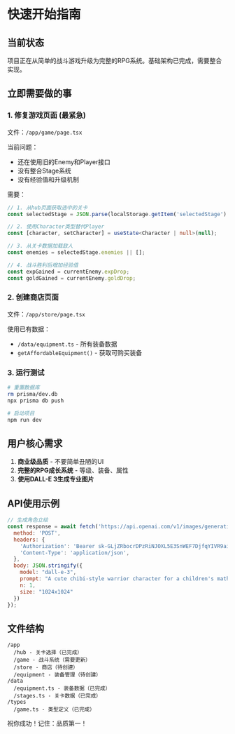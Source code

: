 # 快速开始指南

## 当前状态
项目正在从简单的战斗游戏升级为完整的RPG系统。基础架构已完成，需要整合实现。

## 立即需要做的事

### 1. 修复游戏页面 (最紧急)
文件：`/app/game/page.tsx`

当前问题：
- 还在使用旧的Enemy和Player接口
- 没有整合Stage系统
- 没有经验值和升级机制

需要：
```typescript
// 1. 从hub页面获取选中的关卡
const selectedStage = JSON.parse(localStorage.getItem('selectedStage') || '{}');

// 2. 使用Character类型替代Player
const [character, setCharacter] = useState<Character | null>(null);

// 3. 从关卡数据加载敌人
const enemies = selectedStage.enemies || [];

// 4. 战斗胜利后增加经验值
const expGained = currentEnemy.expDrop;
const goldGained = currentEnemy.goldDrop;
```

### 2. 创建商店页面
文件：`/app/store/page.tsx`

使用已有数据：
- `/data/equipment.ts` - 所有装备数据
- `getAffordableEquipment()` - 获取可购买装备

### 3. 运行测试
```bash
# 重置数据库
rm prisma/dev.db
npx prisma db push

# 启动项目
npm run dev
```

## 用户核心需求
1. **商业级品质** - 不要简单丑陋的UI
2. **完整的RPG成长系统** - 等级、装备、属性
3. **使用DALL-E 3生成专业图片**

## API使用示例
```javascript
// 生成角色立绘
const response = await fetch('https://api.openai.com/v1/images/generations', {
  method: 'POST',
  headers: {
    'Authorization': 'Bearer sk-GLjZRbocrDPzRiNJOXL5E3SnWEF7DjfqYIVR9aioZkLMmjHe',
    'Content-Type': 'application/json',
  },
  body: JSON.stringify({
    model: "dall-e-3",
    prompt: "A cute chibi-style warrior character for a children's math learning game, Zelda art style",
    n: 1,
    size: "1024x1024"
  })
});
```

## 文件结构
```
/app
  /hub - 关卡选择（已完成）
  /game - 战斗系统（需要更新）
  /store - 商店（待创建）
  /equipment - 装备管理（待创建）
/data
  /equipment.ts - 装备数据（已完成）
  /stages.ts - 关卡数据（已完成）
/types
  /game.ts - 类型定义（已完成）
```

祝你成功！记住：品质第一！